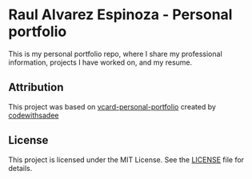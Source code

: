 # Raul Alvarez Espinoza - Personal portfolio
This is my personal portfolio repo, where I share my professional information, projects I have worked on, and my resume.

## Attribution
This project was based on [vcard-personal-portfolio](https://github.com/codewithsadee/vcard-personal-portfolio) created by [codewithsadee](https://github.com/codewithsadee)

## License
This project is licensed under the MIT License. See the [LICENSE](./LICENSE) file for details.